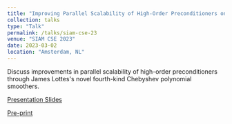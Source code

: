 ```yaml
---
title: "Improving Parallel Scalability of High-Order Preconditioners on GPUs"
collection: talks
type: "Talk"
permalink: /talks/siam-cse-23
venue: "SIAM CSE 2023"
date: 2023-03-02
location: "Amsterdam, NL"
---
```


Discuss improvements in parallel scalability of high-order preconditioners
through James Lottes's novel fourth-kind Chebyshev polynomial smoothers.

[Presentation Slides](https://MalachiTimothyPhillips.github.io/files/siam-cse-23-phillips.pdf)

[Pre-print](https://arxiv.org/abs/2210.03179)